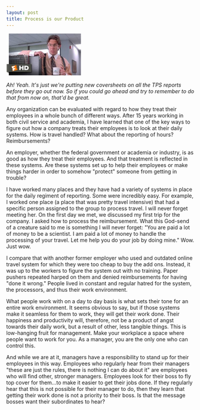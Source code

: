 ```yaml
---
layout: post
title: Process is our Product
---
```




<img src="/images/officeSpace.jpg" alt="officeSpace" style="width: 200px;"/>

*Ah! Yeah. It's just we're putting new coversheets on all the TPS reports before they go out now. So if you could go ahead and try to remember to do that from now on, that'd be great.*

Any organization can be evaluated with regard to how they treat their employees in a whole bunch of different ways.  After 15 years working in both civil service and academia, I have learned that one of the key ways to figure out how a company treats their employees is to look at their daily systems.  How is travel handled?  What about the reporting of hours?  Reimbursements?

An employer, whether the federal government or academia or industry, is as good as how they treat their employees.  And that treatment is reflected in these systems.  Are these systems set up to help their employees or make things harder in order to somehow "protect" someone from getting in trouble?

I have worked many places and they have had a variety of systems in place for the daily regiment of reporting.  Some were incredibly easy. For example, I worked one place (a place that was pretty travel intensive) that had a specific person assigned to the group to process travel.  I will never forget meeting her.  On the first day we met, we discussed my first trip for the company.  I asked how to process the reimbursement.  What this God-send of a creature said to me is something I will never forget: "You are paid a lot of money to be a scientist.  I am paid a lot of money to handle the processing of your travel.  Let me help you do your job by doing mine."  Wow.  Just wow.

I compare that with another former employer who used and outdated online travel system for which they were too cheap to buy the add ons.  Instead, it was up to the workers to figure the system out with no training.  Paper pushers repeated harped on them and denied reimbursements for having "done it wrong."  People lived in constant and regular hatred for the system, the processors, and thus their work environment.

What people work with on a day to day basis is what sets their tone for an entire work environment.  It seems obvious to say, but if those systems make it seamless for them to work, they will get their work done.  Their happiness and productivity will, therefore, not be a product of angst towards their daily work, but a result of other, less tangible things.  This is low-hanging fruit for management.  Make your workplace a space where people want to work for you.  As a manager, you are the only one who can control this.  

And while we are at it, managers have a responsibility to stand up for their employees in this way.  Employees who regularly hear from their managers "these are just the rules, there is nothing I can do about it" are employees who will find other, stronger managers.  Employees look for their boss to fly top cover for them...to make it easier to get their jobs done.  If they regularly hear that this is not possible for their manager to do, then they learn that getting their work done is not a priority to their boss.  Is that the message bosses want their subordinates to hear?